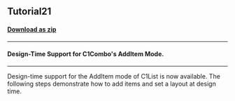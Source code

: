 ## Tutorial21
#### [Download as zip](https://minhaskamal.github.io/DownGit/#/home?url=https://github.com/GrapeCity/ComponentOne-WinForms-Samples/tree/master/NetFramework\List\CS\Tutorials\Tutorial21)
____
#### Design-Time Support for C1Combo's AddItem Mode.
____
Design-time support for the AddItem mode of C1List is now available. The following steps demonstrate how to add items and set a layout at design time. 











